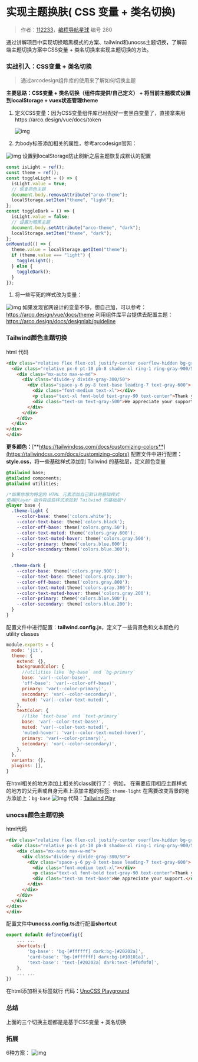 # 实现主题换肤( CSS 变量 + 类名切换)

> 作者：[112233](https://wx.zsxq.com/dweb2/index/footprint/418844184181828)，[编程导航星球](https://wx.zsxq.com/dweb2/index/group/51122858222824) 编号 280

通过讲解项目中实现切换暗黑模式的方案、tailwind和unocss主题切换，了解前端主题切换方案中CSS变量 + 类名切换来实现主题切换的方法。

### 实战引入：**CSS变量 + 类名切换**

> 通过arcodesign组件库的使用来了解如何切换主题

**主要思路：CSS变量 + 类名切换（组件库提供/自己定义） + 将当前主题模式设置到localStorage + vuex状态管理theme**

1. 定义CSS变量：因为CSS变量组件库已经配好一套黑白变量了，直接拿来用https://arco.design/vue/docs/token 

   ![img](https://pic.yupi.icu/5563/202311161420865.png)

2. 为body标签添加相关的属性，参考arcodesign官网：

![img](https://pic.yupi.icu/5563/202311161420640.png) 设置到localStorage防止刷新之后主题恢复成默认的配置

```javascript
const isLight = ref();
const theme = ref();
const toggleLight = () => {
  isLight.value = true;
  // 恢复亮色主题
  document.body.removeAttribute("arco-theme");
  localStorage.setItem("theme", "light");
};
const toggleDark = () => {
  isLight.value = false;
  // 设置为暗黑主题
  document.body.setAttribute("arco-theme", "dark");
  localStorage.setItem("theme", "dark");
};
onMounted(() => {
  theme.value = localStorage.getItem("theme");
  if (theme.value === "light") {
    toggleLight();
  } else {
    toggleDark();
  }
});
```

1. 将一些写死的样式改为变量：

![img](https://pic.yupi.icu/5563/202311161420070.png)
如果发现官网设计的变量不够，想自己加，可以参考：
https://arco.design/vue/docs/theme
利用组件库平台提供去配置主题：
https://arco.design/docs/designlab/guideline

### Tailwind颜色主题切换

html 代码

```html
<div class="relative flex flex-col justify-center overflow-hidden bg-gray-50 py-6 sm:py-12">
  <div class="relative px-6 pt-10 pb-8 shadow-xl ring-1 ring-gray-900/5 sm:mx-auto sm:max-w-lg sm:rounded-lg sm:px-10">
    <div class="mx-auto max-w-md">
      <div class="divide-y divide-gray-300/50">
        <div class="space-y-6 py-8 text-base leading-7 text-gray-600">
          <div class="font-medium text-xl"></div>
          <p class="text-xl font-bold text-gray-90 text-center">Thank you 🙏</p>
          <div class="text-sm text-gray-500">We appreciate your support.</div>
        </div>
      </div>
    </div>
  </div>
</div>
</div>
```

**更多颜色：**[**https://tailwindcss.com/docs/customizing-colors**](https://tailwindcss.com/docs/customizing-colors)
配置文件中进行配置：**style.css**，将一些基础样式添加到 Tailwind 的基础层，定义颜色变量

```css
@tailwind base;
@tailwind components;
@tailwind utilities;

/*如果你想为特定的 HTML 元素添加自己默认的基础样式
使用@layer 指令将这些样式添加到 Tailwind 的基础层*/
@layer base {
  .theme-light {
    --color-base: theme('colors.white'); 
    --color-text-base: theme('colors.black'); 
    --color-off-base: theme('colors.gray.50');
    --color-text-muted: theme('colors.gray.600');
    --color-text-muted-hover: theme('colors.gray.500'); 
    --color-primary: theme('colors.blue.600'); 
    --color-secondary:theme('colors.blue.300'); 
  }

  .theme-dark {
    --color-base: theme('colors.gray.900');
    --color-text-base: theme('colors.gray.100'); 
    --color-off-base: theme('colors.gray.800'); 
    --color-text-muted:theme('colors.gray.300'); 
    --color-text-muted-hover: theme('colors.gray.200');
    --color-primary: theme('colors.blue.500'); 
    --color-secondary: theme('colors.blue.200'); 
  }
}
```

配置文件中进行配置：**tailwind.config.js**，定义了一些背景色和文本颜色的 utility classes

```javascript
module.exports = {
  mode: 'jit',
  theme: {
    extend: {},
    backgroundColor: {
      //utilities like `bg-base` and `bg-primary`
      base: 'var(--color-base)',
      'off-base': 'var(--color-off-base)',
      primary: 'var(--color-primary)',
      secondary: 'var(--color-secondary)',
      muted: 'var(--color-text-muted)',
    },
    textColor: {
      //like `text-base` and `text-primary`
      base: 'var(--color-text-base)',
      muted: 'var(--color-text-muted)',
      'muted-hover': 'var(--color-text-muted-hover)',
      primary: 'var(--color-primary)',
      secondary: 'var(--color-secondary)',
    },
  },
  variants: {},
  plugins: [],
}
```

在html相关的地方添加上相关的class就行了：
例如，
在需要应用相应主题样式的地方的父元素或自身元素上添加主题的标签: `theme-light`
在需要改变背景的地方添加上：`bg-base`
![img](https://pic.yupi.icu/5563/202311161420202.png)
代码：[Tailwind Play](https://play.tailwindcss.com/pGH5RsrfJ0)

### unocss颜色主题切换

html代码

```html
<div class="relative flex flex-col justify-center overflow-hidden bg-gray-50 py-6 sm:py-12">
  <div class="relative px-6 pt-10 pb-8 shadow-xl ring-1 ring-gray-900/5 sm:mx-auto sm:max-w-lg sm:rounded-lg sm:px-10">
    <div class="mx-auto max-w-md">
      <div class="divide-y divide-gray-300/50">
        <div class="space-y-6 py-8 text-base leading-7 text-gray-600">
          <div class="font-medium text-xl"></div>
          <p class="text-xl font-bold text-gray-90 text-center">Thank you 🙏</p>
          <div class="text-sm text-base">We appreciate your support.</div>
        </div>
      </div>
    </div>
  </div>
</div>
</div>
```

配置文件中**unocss.config.ts**进行配置**shortcut**

```javascript
export default defineConfig({
    ... ...
    shortcuts:{
        'bg-base': 'bg-[#ffffff] dark:bg-[#20202a]',
        'card-base': 'bg-[#ffffff] dark:bg-[#10101a]',
        'text-base': 'text-[#20202a] dark:text-[#f0f0f0]',
    },
    ... ...
})
```

在html添加相关标签就行
代码：[UnoCSS Playground](https://unocss.dev/play/?html=DwEwlgbgBAxgNgQwM5ILwCIQIE4GsrYCmiALpIVAGZyEAeVNtAtDAPZxQBWArkmZQE8WhAHYlC2KKwgTqrAO5MAFmBAhRUAEYBzJtuwIhAVgAMUAA5CAbFCQBbAFyWmARgBM6AHwAoKFFCQsIgoGDpMmsgURKTkWrryKuIWzDbmJK5m5ppMABy2SgggCky0HNhgIrouBBW6%2BoZMAJwmJgD0RraOdswI3CSsnQ52CMyKcNqD2KzcIuogTOOD5swuJl6%2Bfv7g0PDIaOjdTL39UMOjTHYg65ubATvB%2B9uqhEwCUE-qegZCAMwt7WsfDcbncgnsMEhzAgYC9rBYhHlxLR0hEkBQaIVakwAOxQJHperWFrXYEg7ZgkLoSisMQXQjgbh2PF0dKlLzAVrbIGk27mCn7fElDjU2madggZnIr4NZqS9IwsQSLwAFQKInwAmmUEAvBuAeT2OeZuTytoFdpTBfY5eFIl4AOoUBDmcxEGBgBBJTXcSRIbhO1jYEgAOg5XI2pJDkCNt05kbD-hjEG5EcT3mTPjTqfJZv20XdsWodAYdBY7C4vH4QgV4kk0lkcGKKjUGjChKYpnhTBs9icQncJNB2dCulRUWIeZkcSYCTASWWnYs6VWFmyeSQBSKilKNUqrm3dW%2BTX%2BHW7h2OAxPIynCwm3amMzm16WK0BcYHDwwp76AzOV8uJLJprvpgkDPK87wgZ8rZ-G0pj-sCb7gugkLQrC87OIiLLWmiUAYuAO64oKrZWMSUbhlmQEiukdj0mAjJWmyngZsafjAHyg7oIKW6UeE4pWq2sqClWSqeKqCDqlAno6vqrSGnGZGAYhFpMoKI52g6Toum6HrTN6vrmP6QZMTyRkggmUZGRmllmd43hAA&config=PTAEFMGcBsEsDsAuBaAJrSBDARtcz5wAPFOQ0eAe2QCcpEbYBjRcVZWAWwAdKbFIAKC69%2BoAN6DQoVOABmCcAGFK8BQHMANFNDc6kcIgCCiBrGwBXRLDkBPbdL1RDASSarID3fsMBVKtoAvqByNJScoADkFlRMkJCRgoLEoogy8pgW0GmyCoQqarDqABSS0jRZUABcoADaOtK1kUwWkIjhtJWRmhKg7tB8NZF0qJGggQC6XlM6kAAWfIgtAjVlAAWgG1uR2OrI2JgGkUO7yLUAxHIADNfXEzKYNADWVacXAExXn%2B%2BYE91SW02m2aj3YByOJz2FzkMNh91Qjxeb3OAEYrmiUb9-kDAWtIqwSPtDuBjlECSgPl8vr8Hs8quSzpcbsy-l5Al4nAYVnUGt5nIh-JRigBKLyOHzGUyMSzWOwisV8rluDylXnSSBMTB4GoogB07wV0iYqHgQzmpm4kCqICgnF182A2Ok41FOhmgWFgiAA&css=PQKgBA6gTglgLgUzAYwK4Gc4HsC2YDCAyoWABYJQIA0YAhgHYAmYcUD6AZllDhWOqgAOg7nAB0YAGLcwCAB60cggDYIAXGBDAAUKDBi0mXGADe2sGC704AWgDuCGAHNScDQFYADJ4Dc5sAACtMLKAJ5gggCMLPK2ABR2pPBIcsoAlH4WAEa0yADWTlBYqEw2yFjK3Bpw5LxxAOTllVDoYpSMYgAs3vUZ2gC%2BmsBAA&options=N4XyA)

### 总结

上面的三个切换主题都是是基于CSS变量 + 类名切换

### 拓展


6种方案：
![img](https://pic.yupi.icu/5563/202311161420682.png)